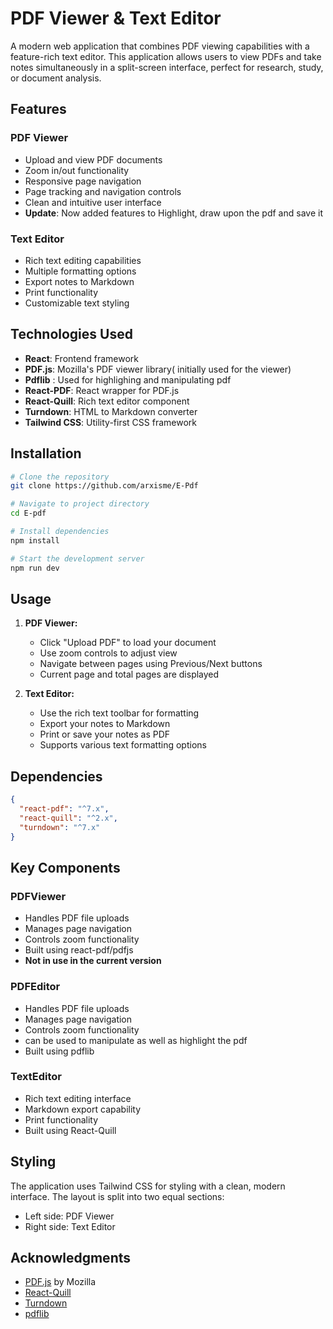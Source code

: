 # PDF Viewer & Text Editor

A modern web application that combines PDF viewing capabilities with a feature-rich text editor. This application allows users to view PDFs and take notes simultaneously in a split-screen interface, perfect for research, study, or document analysis.

## Features

### PDF Viewer
- Upload and view PDF documents
- Zoom in/out functionality
- Responsive page navigation
- Page tracking and navigation controls
- Clean and intuitive user interface
- **Update**: Now added features to Highlight, draw upon the pdf and save it

### Text Editor
- Rich text editing capabilities
- Multiple formatting options
- Export notes to Markdown
- Print functionality
- Customizable text styling

## Technologies Used

- **React**: Frontend framework
- **PDF.js**: Mozilla's PDF viewer library( initially used for the viewer)
- **Pdflib** : Used for highlighing and manipulating pdf
- **React-PDF**: React wrapper for PDF.js
- **React-Quill**: Rich text editor component
- **Turndown**: HTML to Markdown converter
- **Tailwind CSS**: Utility-first CSS framework

## Installation

```bash
# Clone the repository
git clone https://github.com/arxisme/E-Pdf

# Navigate to project directory
cd E-pdf

# Install dependencies
npm install

# Start the development server
npm run dev
```

## Usage

1. **PDF Viewer:**
   - Click "Upload PDF" to load your document
   - Use zoom controls to adjust view
   - Navigate between pages using Previous/Next buttons
   - Current page and total pages are displayed

2. **Text Editor:**
   - Use the rich text toolbar for formatting
   - Export your notes to Markdown
   - Print or save your notes as PDF
   - Supports various text formatting options

## Dependencies

```json
{
  "react-pdf": "^7.x",
  "react-quill": "^2.x",
  "turndown": "^7.x"
}
```

## Key Components

### PDFViewer
- Handles PDF file uploads
- Manages page navigation
- Controls zoom functionality
- Built using react-pdf/pdfjs
- **Not in use in the current version**
  
### PDFEditor
- Handles PDF file uploads
- Manages page navigation
- Controls zoom functionality
- can be used to manipulate as well as highlight the pdf
- Built using pdflib

### TextEditor
- Rich text editing interface
- Markdown export capability
- Print functionality
- Built using React-Quill

## Styling

The application uses Tailwind CSS for styling with a clean, modern interface. The layout is split into two equal sections:
- Left side: PDF Viewer
- Right side: Text Editor


## Acknowledgments

- [PDF.js](https://mozilla.github.io/pdf.js/) by Mozilla
- [React-Quill](https://github.com/zenoamaro/react-quill)
- [Turndown](https://github.com/mixmark-io/turndown)
- [pdflib](somelink.com)
